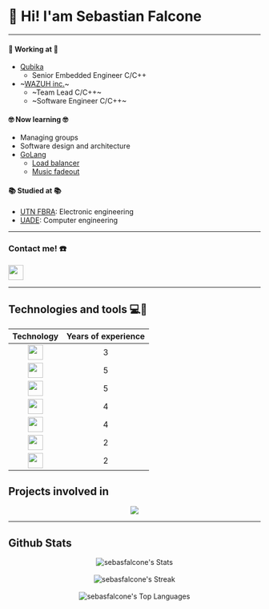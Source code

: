 # :wave: Hi! I'am Sebastian Falcone

[//]: <> (Your token is mine.)
__________ 

#### :wrench: Working at :wrench:
- [Qubika](https://qubika.com/)
  - Senior Embedded Engineer C/C++
- ~[WAZUH inc.](https://wazuh.com)~
  - ~Team Lead C/C++~
  - ~Software Engineer C/C++~
    
#### 🤓 Now learning 🤓
- Managing groups
- Software design and architecture
- [GoLang](https://go.dev/)
  - [Load balancer](https://github.com/sebasfalcone/go-load-balancer)
  - [Music fadeout](https://github.com/sebasfalcone/volume-fadeout)

#### :books: Studied at :books:
- [UTN FBRA](https://www.frba.utn.edu.ar/): Electronic engineering
- [UADE](https://www.uade.edu.ar):  Computer engineering
__________
### Contact me! :phone:
  
[<img src="https://github.com/get-icon/geticon/blob/master/icons/linkedin-icon.svg" width="30"/>](https://www.linkedin.com/in/sebastian-falcone-593503127/)

__________
## Technologies and tools 💻🔨

<div align="center">

|                                                                              Technology                                                                              | Years of experience |
|:--------------------------------------------------------------------------------------------------------------------------------------------------------------------:|:-------------------:|
| [<img src="https://github.com/get-icon/geticon/blob/master/icons/c-plusplus.svg" width="30"/>](https://github.com/get-icon/geticon/blob/master/icons/c-plusplus.svg) |                   3 |
| [<img src="https://github.com/get-icon/geticon/blob/master/icons/c.svg" width="30"/>](ttps://github.com/get-icon/geticon/blob/master/icons/c.svg)                    |                   5 |
| [<img src="https://github.com/get-icon/geticon/blob/master/icons/git-icon.svg" width="30"/>](https://github.com/get-icon/geticon/blob/master/icons/git-icon.svg)     |                   5 |
| [<img src="https://github.com/get-icon/geticon/blob/master/icons/linux-tux.svg" width="30"/>](https://github.com/get-icon/geticon/blob/master/icons/linux-tux.svg)   |                   4 |
| [<img src="https://github.com/get-icon/geticon/blob/master/icons/bash.svg" width="30"/>](https://github.com/get-icon/geticon/blob/master/icons/bash.svg)             |                   4 |
| [<img src="https://github.com/get-icon/geticon/blob/master/icons/python.svg" width="30"/>](https://github.com/get-icon/geticon/blob/master/icons/python.svg)         |                   2 |
| [<img src="https://github.com/get-icon/geticon/blob/master/icons/docker-icon.svg" width="30"/>](https://github.com/get-icon/geticon/blob/master/icons/bash.svg)      |                   2 |

</div>

## Projects involved in
<p align="center">
  <a href="https://github.com/wazuh/wazuh"> <img src="https://github-readme-stats.vercel.app/api/pin/?username=wazuh&repo=wazuh&theme=gruvbox" /> </a>
</p>

__________
## Github Stats
 
<p align="center">
  <img src="https://github-readme-stats.vercel.app/api?username=sebasfalcone&theme=dracula&show_icons=true&hide_border=false&count_private=true" alt="sebasfalcone's Stats"><br><br>
  <img src="https://github-readme-streak-stats.herokuapp.com/?user=sebasfalcone&theme=dracula&hide_border=false" alt="sebasfalcone's Streak"><br><br>
  <img src="https://github-readme-stats.vercel.app/api/top-langs/?username=sebasfalcone&theme=dracula&show_icons=true&hide_border=false&layout=compact" alt="sebasfalcone's Top Languages">
</p>
